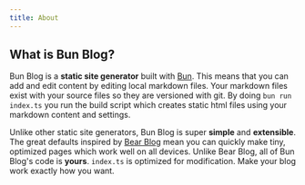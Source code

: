 ```yaml
---
title: About
---
```


## What is Bun Blog?

Bun Blog is a **static site generator** built with [Bun](https://bun.sh/). This
means that you can add and edit content by editing local markdown files. Your
markdown files exist with your source files so they are versioned with git. By
doing `bun run index.ts` you run the build script which creates static html
files using your markdown content and settings.

Unlike other static site generators, Bun Blog is super **simple** and
**extensible**. The great defaults inspired by
[Bear Blog](https://bearblog.dev/) mean you can quickly make tiny, optimized
pages which work well on all devices. Unlike Bear Blog, all of Bun Blog's code
is **yours**. `index.ts` is optimized for modification. Make your blog work
exactly how you want.
